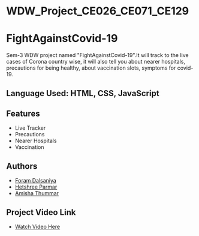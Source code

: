 # WDW_Project_CE026_CE071_CE129

#  FightAgainstCovid-19

Sem-3 WDW project named "FightAgainstCovid-19".It will track to the live cases of Corona country wise, it will also tell you about nearer hospitals, precautions for being healthy, about vaccination slots, symptoms for covid-19.

## Language Used: HTML, CSS, JavaScript


  
## Features

- Live Tracker
- Precautions
- Nearer Hospitals
- Vaccination

  
## Authors

- [Foram Dalsaniya](https://github.com/ForamDalsaniya)
- [Hetshree Parmar](https://github.com/hetshree999)
- [Amisha Thummar](https://github.com/Amisha188)

## Project Video Link
- [Watch Video Here](https://drive.google.com/file/d/1CX8fmPvt5iFE1_eHaDDWNws01KKMOlqa/view?usp=sharing)



  
